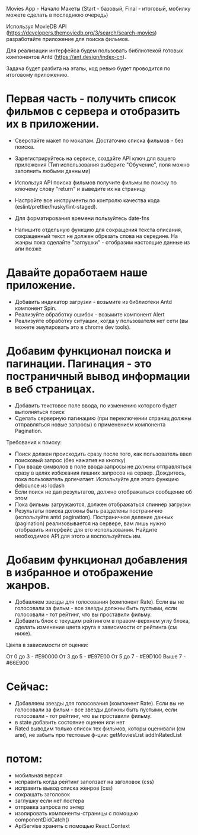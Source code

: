 Movies App - Начало
Макеты (Start - базовый, Final - итоговый, мобилку можете сделать в последнюю очередь)

Используя MovieDB API (https://developers.themoviedb.org/3/search/search-movies) разработайте приложение для поиска фильмов.

Для реализации интерфейса будем пользовать библиотекой готовых компонентов Antd (https://ant.design/index-cn).

Задача будет разбита на этапы, код ревью будет проводится по итоговому приложению.

# Первая часть - получить список фильмов с сервера и отобразить их в приложении.

- Сверстайте макет по мокапам. Достаточно списка фильмов - без поиска.
- Зарегистрируйтесь на сервисе, создайте API ключ для вашего приложения (Тип использования выберите "Обучение", поля можно заполнить любыми данными)
- Используя API поиска фильмов получите фильмы по поиску по ключему слову "return" и выведите их на страницу

- Настройте все инструменты по контролю качества кода (eslint/prettier/husky/lint-staged).
- Для форматирования времени пользуйтесь date-fns
- Напишите отдельную функцию для сокращения текста описания, сокращенный текст не должен обрезать слова на середине.
На жанры пока сделайте "заглушки" - отобразим настоящие данные из апи позже

# Давайте доработаем наше приложение.

- Добавить индикатор загрузки - возьмите из библиотеки Antd компонент Spin.
- Реализуйте обработку ошибок - возьмите компонент Alert
- Реализуйте обработку ситуации, когда у пользователя нет сети (вы можете эмулировать это в chrome dev tools).

# Добавим функционал поиска и пагинации. Пагинация - это постраничный вывод информации в веб страницах.

- Добавить текстовое поле ввода, по изменению которого будет выполняться поиск
- Сделать серверную пагинацию (при переключении страниц должны отправляться новые запросы) с применением компонента Pagination.

Требования к поиску:
- Поиск должен происходить сразу после того, как пользователь ввел поисковый запрос (без нажатия на кнопку)
- При вводе символов в поле ввода запросы не должны отправляться сразу в целях избежания лишних запросов на сервер. Дождитесь, пока пользователь допечатает. Используйте для этого функцию debounce из lodash
- Если поиск не дал результатов, должно отображаться сообщение об этом
- Пока фильмы загружаются, должен отображаться спиннер загрузки
- Результаты поиска должны быть разделены постранично (используйте antd pagination). Постраничное деление данных (pagination) реализовывается на сервере, вам лишь нужно отобразить интерфейс для его использования. Найдите необходимое API для этого и воспользуйтесь им.

# Добавим функционал добавления в избранное и отображение жанров.

<!-- - При запуске вашего приложения создаем новую гостевую сессию по апи -->
<!-- - Разделяем приложение на 2 таба - Search и Rated, в табе Rated выводим только список тех фильмов, которы оценивали (см апи) без строки поиска - в остальном макет идетичен. -->
- Добавляем звезды для голосования (компонент Rate). Если вы не голосовали за фильм - все звезды должны быть пустыми, если голосовали - тот рейтинг, что вы проставили фильму.
- Добавить блок с текущим рейтингом в правом-верхнем углу блока, сделать изменение цвета круга в зависимости от рейтинга (см ниже).
<!-- - При старте приложения получать список жанров, хранить данные с помощью React.Context, отображать по соотвествующим ID в списке жанров карточки. -->

Цвета в зависимости от оценки:

От 0 до 3 - #E90000
От 3 до 5 - #E97E00
От 5 до 7 - #E9D100
Выше 7 - #66E900

# Сейчас: 
- Добавляем звезды для голосования (компонент Rate). Если вы не голосовали за фильм - все звезды должны быть пустыми, если голосовали - тот рейтинг, что вы проставили фильму.
- в state добавить состояние оценен или нет 
- Rated выводим только список тех фильмов, которы оценивали (см апи), не забыть про тестовые ф-ции:
getMoviesList 
addInRatedList



# потом: 
- мобильная версия
- исправить когда рейтинг заползает на звголовок (сss)
- исправить вывод списка женров (сss)
- сокращать заголовок 
- заглушку если нет постера
- отправка запроса по энтер
- изолировать компоненты-страницы с помощью  componentDidCatch()
- ApiServise хранить с помощью React.Context

